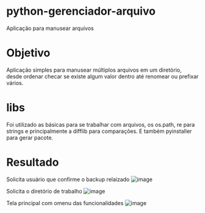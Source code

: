 # python-gerenciador-arquivo
Aplicação para manusear arquivos

# Objetivo
Aplicação simples para manusear múltiplos arquivos em um diretório, desde ordenar checar se existe algum valor dentro até renomear ou prefixar vários.

# libs
Foi utilizado as básicas para se trabalhar com arquivos, os os.path, re para strings e principalmente a difflib para comparações. E também pyinstaller para gerar pacote.

# Resultado
Solicita usuário que confirme o backup relaizado
![image](https://github.com/phillrog/python-gerenciador-arquivo/assets/8622005/81e40cbe-c832-472c-a7cf-87d60d19a2d9)

Solicita o diretório de trabalho
![image](https://github.com/phillrog/python-gerenciador-arquivo/assets/8622005/52b6c676-ab75-446c-a282-f340e8faa7f3)

Tela principal com omenu das funcionalidades
![image](https://github.com/phillrog/python-gerenciador-arquivo/assets/8622005/c141c268-cb4f-4644-a6fb-bb913583f5b3)



